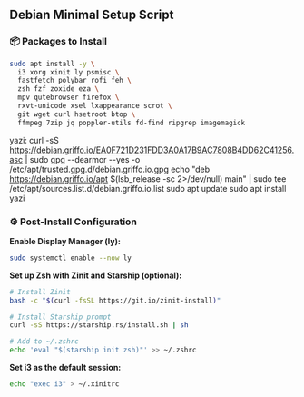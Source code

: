 ## Debian Minimal Setup Script

### 📦 Packages to Install

```bash
sudo apt install -y \
  i3 xorg xinit ly psmisc \
  fastfetch polybar rofi feh \
  zsh fzf zoxide eza \
  mpv qutebrowser firefox \
  rxvt-unicode xsel lxappearance scrot \
  git wget curl hsetroot btop \
  ffmpeg 7zip jq poppler-utils fd-find ripgrep imagemagick

```
yazi:
curl -sS https://debian.griffo.io/EA0F721D231FDD3A0A17B9AC7808B4DD62C41256.asc | sudo gpg --dearmor --yes -o /etc/apt/trusted.gpg.d/debian.griffo.io.gpg
echo "deb https://debian.griffo.io/apt $(lsb_release -sc 2>/dev/null) main" | sudo tee /etc/apt/sources.list.d/debian.griffo.io.list
sudo apt update
sudo apt install yazi

### ⚙️ Post-Install Configuration

**Enable Display Manager (ly):**

```bash
sudo systemctl enable --now ly
```

**Set up Zsh with Zinit and Starship (optional):**

```bash
# Install Zinit
bash -c "$(curl -fsSL https://git.io/zinit-install)"

# Install Starship prompt
curl -sS https://starship.rs/install.sh | sh

# Add to ~/.zshrc
echo 'eval "$(starship init zsh)"' >> ~/.zshrc
```

**Set i3 as the default session:**

```bash
echo "exec i3" > ~/.xinitrc
```
